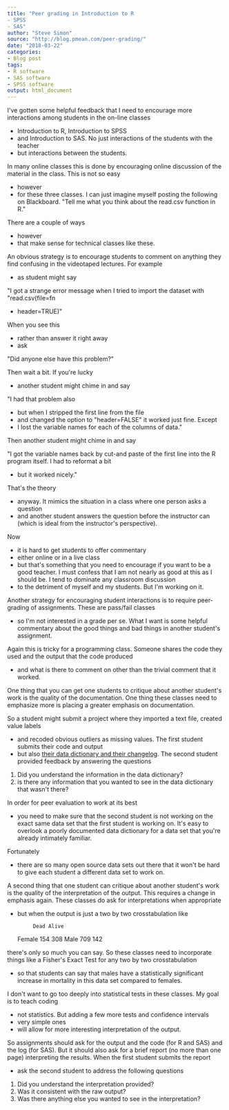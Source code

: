 ```yaml
---
title: "Peer grading in Introduction to R
- SPSS
- SAS"
author: "Steve Simon"
source: "http://blog.pmean.com/peer-grading/"
date: "2018-03-22"
categories:
- Blog post
tags:
- R software
- SAS software
- SPSS software
output: html_document
---
```


I've gotten some helpful feedback that I need to encourage more
interactions among students in the on-line classes
- Introduction to R,
Introduction to SPSS
- and Introduction to SAS. No just interactions of
the students with the teacher
- but interactions between the students.

In many online classes this is done by encouraging online discussion of
the material in the class. This is not so easy
- however
- for these three
classes. I can just imagine myself posting the following on Blackboard.
"Tell me what you think about the read.csv function in R."

There are a couple of ways
- however
- that make sense for technical
classes like these.

<!---More--->

An obvious strategy is to encourage students to comment on anything they
find confusing in the videotaped lectures. For example
- as student might
say

"I got a strange error message when I tried to import the dataset with
"read.csv(file=fn
- header=TRUE)"

When you see this
- rather than answer it right away
- ask

"Did anyone else have this problem?"

Then wait a bit. If you're lucky
- another student might chime in and say

"I had that problem also
- but when I stripped the first line from the
file
- and changed the option to "header=FALSE" it worked just fine.
Except
- I lost the variable names for each of the columns of data."

Then another student might chime in and say

"I got the variable names back by cut-and paste of the first line into
the R program itself. I had to reformat a bit
- but it worked nicely."

That's the theory
- anyway. It mimics the situation in a class where one
person asks a question
- and another student answers the question before
the instructor can (which is ideal from the instructor's perspective).

Now
- it is hard to get students to offer commentary
- either online or in
a live class
- but that's something that you need to encourage if you
want to be a good teacher. I must confess that I am not nearly as good
at this as I should be. I tend to dominate any classroom discussion
- to
the detriment of myself and my students. But I'm working on it.

Another strategy for encouraging student interactions is to require
peer-grading of assignments. These are pass/fail classes
- so I'm not
interested in a grade per se. What I want is some helpful commentary
about the good things and bad things in another student's assignment.

Again this is tricky for a programming class. Someone shares the code
they used and the output that the code produced
- and what is there to
comment on other than the trivial comment that it worked.

One thing that you can get one students to critique about another
student's work is the quality of the documentation. One thing these
classes need to emphasize more is placing a greater emphasis on
documentation.

So a student might submit a project where they imported a text file,
created value labels
- and recoded obvious outliers as missing values.
The first student submits their code and output
- but also [their data
dictionary and their changelog](../changes-to-classes/index.html). The
second student provided feedback by answering the questions

1.  Did you understand the information in the data dictionary?
2.  is there any information that you wanted to see in the data
    dictionary that wasn't there?

In order for peer evaluation to work at its best
- you need to make sure
that the second student is not working on the exact same data set that
the first student is working on. It's easy to overlook a poorly
documented data dictionary for a data set that you're already intimately
familiar.

Fortunately
- there are so many open source data sets out there that it
won't be hard to give each student a different data set to work on.

A second thing that one student can critique about another student's
work is the quality of the interpretation of the output. This requires a
change in emphasis again. These classes do ask for interpretations when
appropriate
- but when the output is just a two by two crosstabulation
like

           Dead Alive
    Female  154   308
    Male    709   142

there's only so much you can say. So these classes need to incorporate
things like a Fisher's Exact Test for any two by two crosstabulation
- so
that students can say that males have a statistically significant
increase in mortality in this data set compared to females.

I don't want to go too deeply into statistical tests in these classes.
My goal is to teach coding
- not statistics. But adding a few more tests
and confidence intervals
- very simple ones
- will allow for more
interesting interpretation of the output.

So assignments should ask for the output and the code (for R and SAS)
and the log (for SAS). But it should also ask for a brief report (no
more than one page) interpreting the results. When the first student
submits the report
- ask the second student to address the following
questions

1.  Did you understand the interpretation provided?
2.  Was it consistent with the raw output?
3.  Was there anything else you wanted to see in the interpretation?


